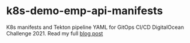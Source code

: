 # k8s-demo-emp-api-manifests
K8s manifests and Tekton pipeline YAML for GitOps CI/CD DigitalOcean Challenge 2021. Read my full [blog post](https://www.ameyalokare.com/technology/kubernetes/ci/cd/gitops/argocd/tekton/2021/12/27/kubernetes-argocd-tekton.html)
